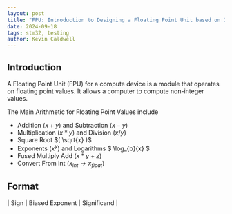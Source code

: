```yaml
---
layout: post
title: "FPU: Introduction to Designing a Floating Point Unit based on IEEE 754"
date: 2024-09-18
tags: stm32, testing
author: Kevin Caldwell
---
```


## Introduction

A Floating Point Unit (FPU) for a compute device is a module that operates on
floating point values. It allows a computer to compute non-integer values.

The Main Arithmetic for Floating Point Values include

- Addition $(x + y)$ and Subtraction $(x - y)$
- Multiplication $(x * y)$ and Division $(x / y)$
- Square Root $( \sqrt{x} )$
- Exponents $(x ^ y)$ and Logarithms $ \log_{b}{x} $
- Fused Multiply Add $(x * y + z)$
- Convert From Int $(x_{int} \rightarrow x_{float})$

## Format

| Sign | Biased Exponent | Significand |

